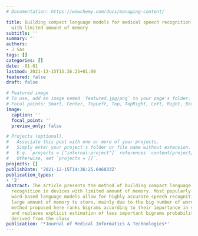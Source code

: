 ```yaml
---
# Documentation: https://wowchemy.com/docs/managing-content/

title: Building compact language models for medical speech recognition in mobile devices
  with limited amount of memory
subtitle: ''
summary: ''
authors:
- J Sas
tags: []
categories: []
date: -01-01
lastmod: 2021-12-15T15:36:25+01:00
featured: false
draft: false

# Featured image
# To use, add an image named `featured.jpg/png` to your page's folder.
# Focal points: Smart, Center, TopLeft, Top, TopRight, Left, Right, BottomLeft, Bottom, BottomRight.
image:
  caption: ''
  focal_point: ''
  preview_only: false

# Projects (optional).
#   Associate this post with one or more of your projects.
#   Simply enter your project's folder or file name without extension.
#   E.g. `projects = ["internal-project"]` references `content/project/deep-learning/index.md`.
#   Otherwise, set `projects = []`.
projects: []
publishDate: '2021-12-15T14:36:25.646833Z'
publication_types:
- '2'
abstract: The article presents the method of building compact language model for speech
  recognition in devices with limited amount of memory. Most popularly used bigram
  word-based language models allow for highly accurate speech recognition but need
  large amount of memory to store, mainly due to the big number of word bigrams. The
  method proposed here ranks bigrams according to their importance in speech recognition
  and replaces explicit estimation of less important bigrams probabilities by probabilities
  derived from the class
publication: '*Journal of Medical Informatics & Technologies*'
---
```

